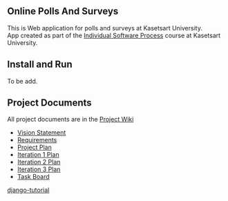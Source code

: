## Online Polls And Surveys
This is Web application for polls and surveys at Kasetsart University.  
App created as part of the [Individual Software Process](https://cpske.github.io/ISP) course at Kasetsart University.

## Install and Run
To be add.

## Project Documents
All project documents are in the [Project Wiki](../../wiki/Home)
* [Vision Statement](../../wiki/Vision%20Statement)
* [Requirements](../../wiki/Requirements)
* [Project Plan](../../wiki/Development%20Plan)
* [Iteration 1 Plan](../../wiki/Iteration%201%20Plan)
* [Iteration 2 Plan](../../wiki/Iteration%202%20Plan)
* [Iteration 3 Plan](../../wiki/Iteration%203%20Plan)
* [Task Board](../../projects)


[django-tutorial](https://docs.djangoproject.com/en/4.1/intro/tutorial01/)
